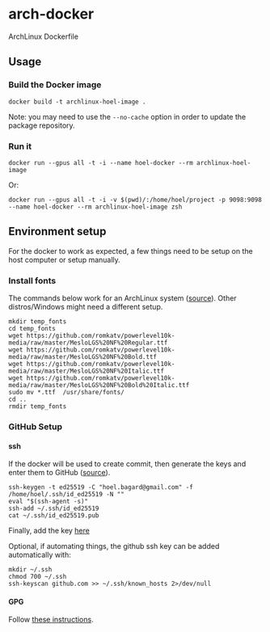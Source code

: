 # arch-docker
ArchLinux Dockerfile

## Usage

### Build the Docker image

```console
docker build -t archlinux-hoel-image .
```
Note: you may need to use the `--no-cache` option in order to update the package repository.

### Run it

```console
docker run --gpus all -t -i --name hoel-docker --rm archlinux-hoel-image
```

Or:

```console
docker run --gpus all -t -i -v $(pwd)/:/home/hoel/project -p 9098:9098 --name hoel-docker --rm archlinux-hoel-image zsh
```

## Environment setup

For the docker to work as expected, a few things need to be setup on the host computer or setup manually.

### Install fonts

The commands below work for an ArchLinux system ([source](https://github.com/hoel-bagard/arch-cheatsheet/blob/master/4-shell.md#install-fonts)). Other distros/Windows might need a different setup.


```console
mkdir temp_fonts
cd temp_fonts
wget https://github.com/romkatv/powerlevel10k-media/raw/master/MesloLGS%20NF%20Regular.ttf
wget https://github.com/romkatv/powerlevel10k-media/raw/master/MesloLGS%20NF%20Bold.ttf
wget https://github.com/romkatv/powerlevel10k-media/raw/master/MesloLGS%20NF%20Italic.ttf
wget https://github.com/romkatv/powerlevel10k-media/raw/master/MesloLGS%20NF%20Bold%20Italic.ttf
sudo mv *.ttf  /usr/share/fonts/
cd ..
rmdir temp_fonts
```

### GitHub Setup
#### ssh
If the docker will be used to create commit, then generate the keys and enter them to GitHub ([source](https://github.com/hoel-bagard/arch-cheatsheet/blob/master/3-dev_env.md#github)).

```console
ssh-keygen -t ed25519 -C "hoel.bagard@gmail.com" -f /home/hoel/.ssh/id_ed25519 -N ""
eval "$(ssh-agent -s)"
ssh-add ~/.ssh/id_ed25519
cat ~/.ssh/id_ed25519.pub
```
Finally, add the key [here](https://github.com/settings/keys)

Optional, if automating things, the github ssh key can be added automatically with:
```console
mkdir ~/.ssh
chmod 700 ~/.ssh
ssh-keyscan github.com >> ~/.ssh/known_hosts 2>/dev/null
```

#### GPG
Follow [these instructions](https://github.com/hoel-bagard/arch-cheatsheet/blob/master/3-dev_env.md#gpg-key).
